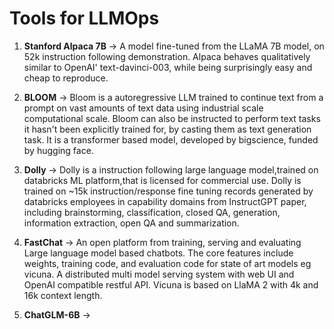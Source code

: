 
# **Tools for LLMOps**

1. **Stanford Alpaca 7B** -> A model fine-tuned from the LLaMA 7B model, on 52k instruction following demonstration. Alpaca behaves qualitatively similar to OpenAI' text-davinci-003, while being surprisingly easy and cheap to reproduce.

2. **BLOOM** ->  Bloom is a autoregressive LLM trained to continue text from a prompt on vast amounts of text data using industrial scale computational scale. Bloom can also be instructed to perform text tasks it hasn't been explicitly trained for, by casting them as text generation task. It is a transformer based model, developed by bigscience, funded by hugging face. 

3. **Dolly** -> Dolly is a instruction following large language model,trained on databricks ML platform,that is licensed for commercial use. Dolly is trained on ~15k instruction/response fine tuning records generated by databricks employees in capability domains from InstructGPT paper, including brainstorming, classification, closed QA, generation, information extraction, open QA and summarization.

4. **FastChat** -> An open platform from training, serving and evaluating Large language model based chatbots. The core features include weights, training code, and evaluation code for state of art models eg vicuna. A distributed multi model serving system with web UI and OpenAI compatible restful API. Vicuna is based on LlaMA 2 with 4k and 16k context length.

5. **ChatGLM-6B** -> 

